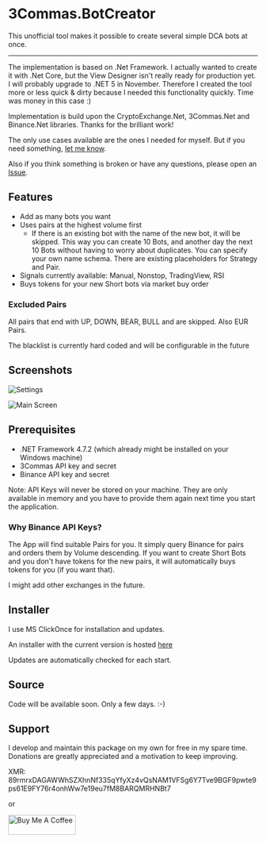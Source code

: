 # 3Commas.BotCreator

This unofficial tool makes it possible to create several simple DCA bots at once.

---

The implementation is based on .Net Framework. I actually wanted to create it with .Net Core, but the View Designer isn't really ready for production yet. I will probably upgrade to .NET 5 in November.
Therefore I created the tool more or less quick & dirty because I needed this functionality quickly. Time was money in this case :)

Implementation is build upon the CryptoExchange.Net, 3Commas.Net and Binance.Net libraries. Thanks for the brilliant work!

The only use cases available are the ones I needed for myself. But if you need something, [let me know](https://github.com/MarcDrexler/3Commas.BotCreator/issues).

Also if you think something is broken or have any questions, please open an [Issue](https://github.com/MarcDrexler/3Commas.BotCreator/issues).




## Features

- Add as many bots you want
- Uses pairs at the highest volume first
  - If there is an existing bot with the name of the new bot, it will be skipped.
    This way you can create 10 Bots, and another day the next 10 Bots without having to worry about duplicates.
    You can specify your own name schema. There are existing placeholders for Strategy and Pair.
- Signals currently available: Manual, Nonstop, TradingView, RSI
- Buys tokens for your new Short bots via market buy order

### Excluded Pairs

All pairs that end with UP, DOWN, BEAR, BULL and are skipped.
Also EUR Pairs.

The blacklist is currently hard coded and will be configurable in the future



## Screenshots

![Settings](https://github.com/MarcDrexler/3Commas.BotCreator/blob/master/screenshots/Settings.png)

![Main Screen](https://github.com/MarcDrexler/3Commas.BotCreator/blob/master/screenshots/Mainscreen.png)

## Prerequisites

- .NET Framework 4.7.2 (which already might be installed on your Windows machine)
- 3Commas API key and secret
- Binance API key and secret

Note: API Keys will never be stored on your machine. They are only available in memory and you have to provide them again next time you start the application.

### Why Binance API Keys?

The App will find suitable Pairs for you. It simply query Binance for pairs and orders them by Volume descending.
If you want to create Short Bots and you don't have tokens for the new pairs, it will automatically buys tokens for you (if you want that).

I might add other exchanges in the future.

## Installer

I use MS ClickOnce for installation and updates.

An installer with the current version is hosted [here](https://marcdrexler.blob.core.windows.net/botcreator/BotCreator.application)

Updates are automatically checked for each start.

## Source

Code will be available soon. Only a few days. :-)

## Support

I develop and maintain this package on my own for free in my spare time.
Donations are greatly appreciated and a motivation to keep improving.

XMR: 89rmrxDAGAWWhSZXhnNf335qYfyXz4vQsNAM1VFSg6Y7Tve9BGF9pwte9ps61E9FY76r4onhWw7e19eu7fM8BARQMRHNBt7

or

<a href="https://www.buymeacoffee.com/marcdrexler" target="_blank"><img width="136" height="40" src="https://cdn.buymeacoffee.com/buttons/v2/default-orange.png" alt="Buy Me A Coffee" style="height: 40px !important;width: 136px !important;" ></a>



